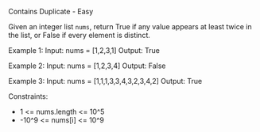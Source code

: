 Contains Duplicate - Easy

Given an integer list `nums`, return True if any value appears at least twice in the list,
or False if every element is distinct.

Example 1:
    Input: nums = [1,2,3,1]
    Output: True

Example 2:
    Input: nums = [1,2,3,4]
    Output: False

Example 3:
    Input: nums = [1,1,1,3,3,4,3,2,3,4,2]
    Output: True

Constraints:

* 1 <= nums.length <= 10^5
* -10^9 <= nums[i] <= 10^9